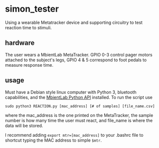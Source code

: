 # simon_tester
Using a wearable Metatracker device and supporting circuitry to test reaction time to stimuli.

## hardware
The user wears a MbientLab MetaTracker. GPIO 0-3 control pager motors attached to the subject's legs, GPIO 4 & 5 correspond to foot pedals to measure response time.

## usage
Must have a Debian style linux computer with Python 3, bluetooth capabilities, and the [MbientLab Python API](https://mbientlab.com/tutorials/PyLinux.html#metawear) installed. To run the script use

`sudo python3 REACTION.py [mac_address] [# of samples] [file_name.csv]` 

where the mac_address is the one printed on the MetaTracker, the sample number is how many time the user must react, and file_name is where the data will be stored.

I recommend adding `export mtr=[mac_address]` to your .bashrc file to shortcut typing the MAC address to simple `$mtr`.
